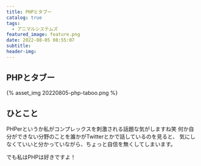 ```yaml
---
title: PHPとタブー
catalog: true
tags:
  - アニマルシステムズ
featured_image: feature.png
date: 2022-08-05 08:55:07
subtitle:
header-img:
---
```



## PHPとタブー

{% asset_img 20220805-php-taboo.png %}


## ひとこと
PHPerというか私がコンプレックスを刺激される話題な気がしますね笑
何か自分ができない分野のことを誰かがTwitterとかで話しているのを見ると、
気にしなくていいと分かっていながら、ちょっと自信を無くしてしまいます。

でも私はPHPは好きですよ！

